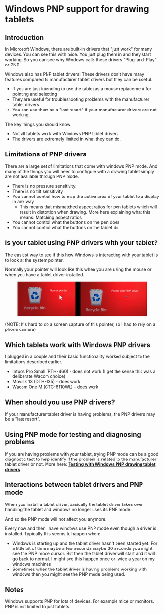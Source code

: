 # Windows PNP support for drawing tablets

## Introduction

In Microsoft Windows, there are built-in drivers that "just work" for many devices. You can see this with mice. You just plug them in and they start working. So you can see why Windows calls these drivers "Plug-and-Play" or PNP.

Windows also has PNP tablet drivers! These drivers don't have many features compared to manufacturer tablet drivers but they can be useful.

* If you are just intending to use the tablet as a mouse replacement for pointing and selecting
* They are useful for troubleshooting problems with the manufacturer tablet drivers
* You can use them as a "last resort" if your manufacturer drivers are not working.

The key things you should know

* Not all tablets work with Windows PNP tablet drivers
* The drivers are extremely limited in what they can do.

## Limitations of PNP drivers

There are a large set of limitations that come with windows PNP mode. And many of the things you will need to configure with a drawing tablet simply are not available through PNP mode.

* There is no pressure sensitivity. &#x20;
* There is no tilt sensitivity
* You cannot control how to map the active area of your tablet to a display in any way
  * This means that mismatched aspect ratios for pen tablets which will result in distortion when drawing. More here explaining what this means: [Matching aspect ratios](../customizing-your-experience/matching-aspect-ratios.md)
* You cannot control what the buttons on the pen does
* You cannot control what the buttons on the tablet do&#x20;

## Is your tablet using PNP drivers with your tablet?

The easiest way to see if this how Windows is interacting with your tablet is to look at the system pointer.

Normally your pointer will look like this when you are using the mouse or when you have a tablet driver installed.&#x20;

<figure><img src="../../.gitbook/assets/Windows-PNP-Pointers-2024-06-10-small.jpg" alt=""><figcaption></figcaption></figure>

(NOTE: It's hard to do a screen capture of this pointer, so I had to rely on a phone camera)

## Which tablets work with Windows PNP drivers

I plugged in a couple and their basic functionality worked subject to the limitations described earlier.

* Intuos Pro Small (PTH-460) - does not work (I get the sense this was a deliberate Wacom choice)
* Movink 13 (DTH-135) - does work
* Wacom One M (CTC-6110WL) - does work

## When should you use PNP drivers?

If your manufacturer tablet driver is having problems, the PNP drivers may be a "last resort".

## Using PNP mode for testing and diagnosing problems

If you are having problems with your tablet, trying PNP mode can be a good diagnostic test to help identify if the problem is related to the manufacturer tablet driver or not. More here: [**Testing with Windows PNP drawing tablet drivers**](../../troubleshooting/testing-with-windows-pnp-drawing-tablet-drivers.md)&#x20;

## Interactions between tablet drivers and PNP mode

When you install a tablet driver, basically the tablet driver takes over handling the tablet and windows no longer uses its PNP mode.

And so the PNP mode will not affect you anymore.

Every now and then I have windows use PNP mode even though a driver is installed. Typically this seems to happen when:

* Windows is starting up and the tablet driver hasn't been started yet. For a little bit of time maybe a few seconds maybe 30 seconds you might see the PNP mode cursor. But then the tablet driver will start and it will go back to normal. I might see this happen once or twice a year on my windows machines
* Sometimes when the tablet driver is having problems working with windows then you might see the PNP mode being used. &#x20;

## Notes

Windows supports PNP for lots of devices. For example mice or monitors. PNP is not limited to just tablets.&#x20;

